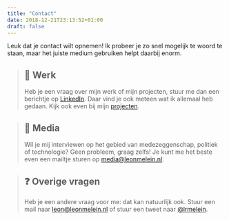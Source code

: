 ```yaml
---
title: "Contact"
date: 2018-12-21T23:13:52+01:00
draft: false
---
```


Leuk dat je contact wilt opnemen! Ik probeer je zo snel mogelijk te woord te staan, maar het juiste medium gebruiken helpt daarbij enorm.

> ## 💼  Werk
> Heb je een vraag over mijn werk of mijn projecten, stuur me dan een berichtje op [LinkedIn](https://www.linkedin.com/in/leonmelein). Daar vind je ook meteen wat ik allemaal heb gedaan. Kijk ook even bij mijn [projecten](/project).
  

> ## 📰  Media
> Wil je mij interviewen op het gebied van medezeggenschap, politiek of technologie? Geen probleem, graag zelfs! Je kunt me het beste even een mailtje sturen op [media@leonmelein.nl](mailto:media@leonmelein.nl).
  

> ## ❓ Overige vragen
> Heb je een andere vraag voor me: dat kan natuurlijk ook. Stuur een mail naar [leon@leonmelein.nl](mailto:leon@leonmelein.nl) of stuur een tweet naar [@lrmelein](https://www.twitter.com/lrmelein).
